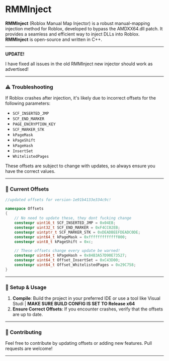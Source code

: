 
# RMMInject

**RMMInject** (Roblox Manual Map Injector) is a robust manual-mapping injection method for Roblox, developed to bypass the AMDXX64.dll patch. It provides a seamless and efficient way to inject DLLs into Roblox. **RMMInject** is open-source and written in C++.

---

**UPDATE!**

I have fixed all issues in the old RMMInject new injector should work as advertised!

---

### ⚠️ **Troubleshooting**

If Roblox crashes after injection, it's likely due to incorrect offsets for the following parameters:

- `SCF_INSERTED_JMP`
- `SCF_END_MARKER`
- `PAGE_ENCRYPTION_KEY`
- `SCF_MARKER_STK`
- `kPageMask`
- `kPageShift`
- `kPageHash`
- `InsertSet`
- `WhitelistedPages`
  
These offsets are subject to change with updates, so always ensure you have the correct values.

---

### 📜 **Current Offsets**

```cpp
//updated offsets for version-1e91b4133e334c9c!

namespace Offsets
{
    // No need to update these, they dont fucking change
    constexpr uint16_t SCF_INSERTED_JMP = 0x04EB;
    constexpr uint32_t SCF_END_MARKER = 0xF4CC02EB;
    constexpr uintptr_t SCF_MARKER_STK = 0xDEADBEEFDEADC0DE;
    constexpr uint64_t kPageMask = 0xfffffffffffff000;
    constexpr uint8_t kPageShift = 0xc;

    // These offsets change every update be warned!
    constexpr uint64_t kPageHash = 0x84B3A57D90E73527;
    constexpr uint64_t Offset_InsertSet = 0xC43D00;
    constexpr uint64_t Offset_WhitelistedPages = 0x29C758;
}
```

---

### 🔧 **Setup & Usage**

1. **Compile**: Build the project in your preferred IDE or use a tool like Visual Studi | **MAKE SURE BUILD CONFIG IS SET TO Release x64**
3. **Ensure Correct Offsets**: If you encounter crashes, verify that the offsets are up to date.

---

### 📝 **Contributing**

Feel free to contribute by updating offsets or adding new features. Pull requests are welcome!

---
